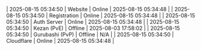 | 2025-08-15 05:34:50 | Website | Online | 2025-08-15 05:34:48 |
| 2025-08-15 05:34:50 | Registration | Online | 2025-08-15 05:34:48 |
| 2025-08-15 05:34:50 | Auth Server | Online | 2025-08-15 05:34:48 |
| 2025-08-15 05:34:50 | Kezan (PvE) | Offline | 2025-08-03 17:58:02 |
| 2025-08-15 05:34:50 | Gurubashi (PvP) | Offline | N/A |
| 2025-08-15 05:34:50 | Cloudflare | Online | 2025-08-15 05:34:48 |
